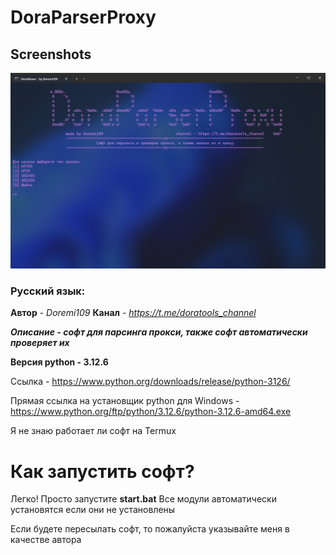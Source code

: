 # DoraParserProxy

## Screenshots
<img src="https://raw.githubusercontent.com/Doremii109/DoraParserProxy/refs/heads/main/DoraParser/screenshots/1.png" alt="Gui Image"/>

### Русский язык:

**Автор** - *Doremi109*
**Канал** - *https://t.me/doratools_channel*

***Описание - софт для парсинга прокси, также софт автоматически проверяет их***

**Версия python - 3.12.6**

Ссылка - https://www.python.org/downloads/release/python-3126/

Прямая ссылка на установщик python для Windows - https://www.python.org/ftp/python/3.12.6/python-3.12.6-amd64.exe

Я не знаю работает ли софт на Termux

# Как запустить софт?

Легко! Просто запустите **start.bat**
Все модули автоматически установятся если они не установлены

Если будете пересылать софт, то пожалуйста указывайте меня в качестве автора
